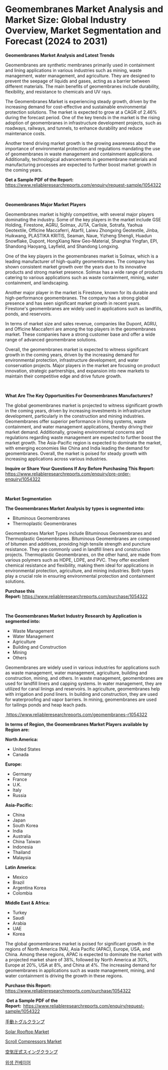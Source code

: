 <p><h1>Geomembranes Market Analysis and Market Size: Global Industry Overview, Market Segmentation and Forecast (2024 to 2031)</h1></p><p><strong>Geomembranes Market Analysis and Latest Trends</strong></p>
<p><p>Geomembranes are synthetic membranes primarily used in containment and lining applications in various industries such as mining, waste management, water management, and agriculture. They are designed to prevent the seepage of liquids and gases, acting as a barrier between different materials. The main benefits of geomembranes include durability, flexibility, and resistance to chemicals and UV rays.</p><p>The Geomembranes Market is experiencing steady growth, driven by the increasing demand for cost-effective and sustainable environmental protection solutions. The market is expected to grow at a CAGR of 2.46% during the forecast period. One of the key trends in the market is the rising adoption of geomembranes in infrastructure development projects, such as roadways, railways, and tunnels, to enhance durability and reduce maintenance costs.</p><p>Another trend driving market growth is the growing awareness about the importance of environmental protection and regulations mandating the use of geomembranes in waste management and containment applications. Additionally, technological advancements in geomembrane materials and manufacturing processes are expected to further boost market growth in the coming years.</p></p>
<p><strong>Get a Sample PDF of the Report:&nbsp;</strong> <a href="https://www.reliableresearchreports.com/enquiry/request-sample/1054322">https://www.reliableresearchreports.com/enquiry/request-sample/1054322</a></p>
<p>&nbsp;</p>
<p><strong>Geomembranes Major Market Players</strong></p>
<p><p>Geomembranes market is highly competitive, with several major players dominating the industry. Some of the key players in the market include GSE Holding, Firestone, AGRU, Solmax, JUTA, Carlisle, Sotrafa, Yaohua Geotextile, Officine Maccaferri, Atarfil, Laiwu Zhongxing Geotextile, Jinba, Huikwang, PLASTIKA KRITIS, Seaman, Naue, Yizheng Shengli, Huadun Snowflake, Dupont, HongXiang New Geo-Material, Shanghai Yingfan, EPI, Shandong Haoyang, Layfield, and Shandong Longxing.</p><p>One of the key players in the geomembranes market is Solmax, which is a leading manufacturer of high-quality geomembranes. The company has shown consistent market growth over the years due to its innovative products and strong market presence. Solmax has a wide range of products catering to various applications such as waste containment, mining, water containment, and landscaping.</p><p>Another major player in the market is Firestone, known for its durable and high-performance geomembranes. The company has a strong global presence and has seen significant market growth in recent years. Firestone's geomembranes are widely used in applications such as landfills, ponds, and reservoirs.</p><p>In terms of market size and sales revenue, companies like Dupont, AGRU, and Officine Maccaferri are among the top players in the geomembranes market. These companies have a strong customer base and offer a wide range of advanced geomembrane solutions.</p><p>Overall, the geomembranes market is expected to witness significant growth in the coming years, driven by the increasing demand for environmental protection, infrastructure development, and water conservation projects. Major players in the market are focusing on product innovation, strategic partnerships, and expansion into new markets to maintain their competitive edge and drive future growth.</p></p>
<p>&nbsp;</p>
<p><strong>What Are The Key Opportunities For Geomembranes Manufacturers?</strong></p>
<p><p>The global geomembranes market is projected to witness significant growth in the coming years, driven by increasing investments in infrastructure development, particularly in the construction and mining industries. Geomembranes offer superior performance in lining systems, waste containment, and water management applications, thereby driving their market demand. Additionally, growing environmental concerns and regulations regarding waste management are expected to further boost the market growth. The Asia-Pacific region is expected to dominate the market, with emerging economies like China and India leading the demand for geomembranes. Overall, the market is poised for steady growth with increasing applications across various industries.</p></p>
<p><strong>Inquire or Share Your Questions If Any Before Purchasing This Report:</strong> <a href="https://www.reliableresearchreports.com/enquiry/pre-order-enquiry/1054322">https://www.reliableresearchreports.com/enquiry/pre-order-enquiry/1054322</a></p>
<p>&nbsp;</p>
<p><strong>Market Segmentation</strong></p>
<p><strong>The Geomembranes Market Analysis by types is segmented into:</strong></p>
<p><ul><li>Bituminous Geomembranes</li><li>Thermoplastic Geomembranes</li></ul></p>
<p><p>Geomembranes Market Types include Bituminous Geomembranes and Thermoplastic Geomembranes. Bituminous Geomembranes are composed of bitumen and additives, providing high tensile strength and puncture resistance. They are commonly used in landfill liners and construction projects. Thermoplastic Geomembranes, on the other hand, are made from various polymers such as HDPE, LDPE, and PVC. They offer excellent chemical resistance and flexibility, making them ideal for applications in environmental protection, agriculture, and mining industries. Both types play a crucial role in ensuring environmental protection and containment solutions.</p></p>
<p><strong>Purchase this Report:&nbsp;</strong><a href="https://www.reliableresearchreports.com/purchase/1054322">https://www.reliableresearchreports.com/purchase/1054322</a></p>
<p>&nbsp;</p>
<p><strong>The Geomembranes Market Industry Research by Application is segmented into:</strong></p>
<p><ul><li>Waste Management</li><li>Water Management</li><li>Agriculture</li><li>Building and Construction</li><li>Mining</li><li>Others</li></ul></p>
<p><p>Geomembranes are widely used in various industries for applications such as waste management, water management, agriculture, building and construction, mining, and others. In waste management, geomembranes are used for landfill liners and capping systems. In water management, they are utilized for canal linings and reservoirs. In agriculture, geomembranes help with irrigation and pond liners. In building and construction, they are used for waterproofing and vapor barriers. In mining, geomembranes are used for tailings ponds and heap leach pads.</p></p>
<p><a href="https://www.reliableresearchreports.com/geomembranes-r1054322">&nbsp;https://www.reliableresearchreports.com/geomembranes-r1054322</a></p>
<p><strong>In terms of Region, the Geomembranes Market Players available by Region are:</strong></p>
<p>
    <p> <strong> North America: </strong>
        <ul>
            <li>United States</li>
            <li>Canada</li>
        </ul>
        </p> 
    <p> <strong> Europe: </strong>
        <ul>
            <li>Germany</li>
            <li>France</li>
            <li>U.K.</li>
            <li>Italy</li>
            <li>Russia</li>
        </ul>
        </p> 
    <p> <strong> Asia-Pacific: </strong>
        <ul>
            <li>China</li>
            <li>Japan</li>
            <li>South Korea</li>
            <li>India</li>
            <li>Australia</li>
            <li>China Taiwan</li>
            <li>Indonesia</li>
            <li>Thailand</li>
            <li>Malaysia</li>
        </ul>
        </p> 
    <p> <strong> Latin America: </strong>
        <ul>
            <li>Mexico</li>
            <li>Brazil</li>
            <li>Argentina Korea</li>
            <li>Colombia</li>
        </ul>
        </p> 
    <p> <strong> Middle East & Africa: </strong>
        <ul>
            <li>Turkey</li>
            <li>Saudi</li>
            <li>Arabia</li>
            <li>UAE</li>
            <li>Korea</li>
        </ul>
    </p>
    </p>
<p><p>The global geomembranes market is poised for significant growth in the regions of North America (NA), Asia Pacific (APAC), Europe, USA, and China. Among these regions, APAC is expected to dominate the market with a projected market share of 38%, followed by North America at 30%, Europe at 20%, USA at 8%, and China at 4%. The increasing demand for geomembranes in applications such as waste management, mining, and water containment is driving the growth in these regions.</p></p>
<p><strong>Purchase this Report: </strong><a href="https://www.reliableresearchreports.com/purchase/1054322">https://www.reliableresearchreports.com/purchase/1054322</a></p>
<p>&nbsp;<strong>Get a Sample PDF of the Report:&nbsp;&nbsp;</strong><a href="https://www.reliableresearchreports.com/enquiry/request-sample/1054322">https://www.reliableresearchreports.com/enquiry/request-sample/1054322</a></p>
<p><strong></strong></p>
<p><p><a href="https://github.com/lrlmopnhwd79300/Market-Research-Report-List-1/blob/main/932547120946.md">手動トグルクランプ</a></p><p><a href="https://issuu.com/reportprime-2/docs/solar-rooftop-market-size-2030.pptx">Solar Rooftop Market</a></p><p><a href="https://github.com/lubmix/Market-Research-Report-List-2/blob/main/scroll-compressors-market.md">Scroll Compressors Market</a></p><p><a href="https://github.com/EstelWisozk1/Market-Research-Report-List-1/blob/main/570418420947.md">空気圧式スイングクランプ</a></p><p><a href="https://medium.com/@georgebesoiu20221/%EC%9C%84%EC%83%9D-%EC%BB%A8%EB%B2%A0%EC%9D%B4%EC%96%B4-%EC%8B%9C%EC%9E%A5-%EC%A0%84%EB%A7%9D-%EC%82%B0%EC%97%85-%EA%B0%9C%EC%9A%94-%EB%B0%8F-%EC%98%88%EC%B8%A1-2024%EB%85%84%EB%B6%80%ED%84%B0-2031%EB%85%84-b43ad896d8d9">위생 컨베이어</a></p></p>